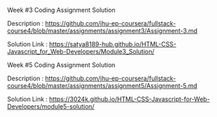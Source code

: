 Week #3 Coding Assignment Solution

Description   : https://github.com/jhu-ep-coursera/fullstack-course4/blob/master/assignments/assignment3/Assignment-3.md 

Solution Link : https://satya8189-hub.github.io/HTML-CSS-Javascript_for_Web-Developers/Module3_Solution/

Week #5 Coding Assignment Solution

Description : https://github.com/jhu-ep-coursera/fullstack-course4/blob/master/assignments/assignment5/Assignment-5.md 

Solution Link : https://3024k.github.io/HTML-CSS-Javascript-for-Web-Developers/module5-solution/

